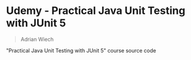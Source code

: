 # Udemy - Practical Java Unit Testing with JUnit 5

> Adrian Wiech

"Practical Java Unit Testing with JUnit 5" course source code
